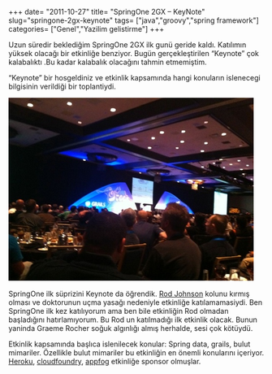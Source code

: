 +++
date= "2011-10-27"
title= "SpringOne 2GX – KeyNote"
slug="springone-2gx-keynote"
tags= ["java","groovy","spring framework"]
categories= ["Genel","Yazilim gelistirme"]
+++


Uzun süredir beklediğim SpringOne 2GX ilk gunü geride kaldı. Katılımın yüksek olacağı bir etkinliğe benziyor. Bugün gerçekleştirilen “Keynote” çok kalabalıktı .Bu kadar kalabalık olacağını tahmin etmemiştim.

“Keynote” bir hosgeldiniz ve etkinlik kapsamında hangi konuların islenecegi bilgisinin verildiği bir toplantiydi.

![Springone Keynote](/images/springone-keynote.jpg)

SpringOne ilk süprizini Keynote da öğrendik. [Rod Johnson](https://twitter.com/springrod) kolunu kırmış olması ve doktorunun uçma yasağı nedeniyle etkinliğe katılamamasiydi. Ben SpringOne ilk kez katılıyorum ama ben bile etkinliğin Rod olmadan başladığını hatırlamıyorum. Bu Rod un katılmadığı ilk etkinlik olacak. Bunun yaninda Graeme Rocher soğuk algınlığı almış herhalde, sesi çok kötüydü.

Etkinlik kapsamında başlıca islenilecek konular: Spring data, grails, bulut mimariler. Özellikle bulut mimariler bu etkinliğin en önemli konularını içeriyor. [Heroku](http://www.heroku.com), [cloudfoundry](http://www.cloudfoundry.com), [appfog](http://www.appfog.com) etkinliğe sponsor olmuşlar.